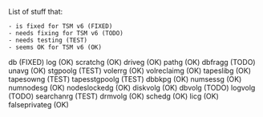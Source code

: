 List of stuff that:

    - is fixed for TSM v6 (FIXED)
    - needs fixing for TSM v6 (TODO)
    - needs testing (TEST)
    - seems OK for TSM v6 (OK)

db (FIXED)
log (OK)
scratchg (OK)
driveg (OK)
pathg (OK)
dbfragg (TODO)
unavg (OK)
stgpoolg (TEST)
volerrg (OK)
volreclaimg (OK)
tapeslibg (OK)
tapesowng (TEST)
tapesstgpoolg (TEST)
dbbkpg (OK)
numsessg (OK)
numnodesg (OK)
nodeslockedg (OK)
diskvolg (OK)
dbvolg (TODO)
logvolg (TODO)
searchanrg (TEST)
drmvolg (OK)
schedg (OK)
licg (OK)
falseprivateg (OK)
